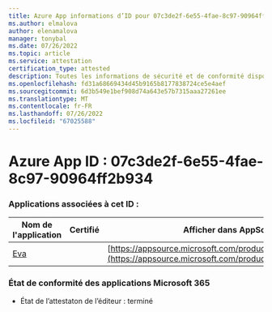 ```yaml
---
title: Azure App informations d’ID pour 07c3de2f-6e55-4fae-8c97-90964ff2b934
ms.author: elmalova
author: elenamalova
manager: tonybal
ms.date: 07/26/2022
ms.topic: article
ms.service: attestation
certification_type: attested
description: Toutes les informations de sécurité et de conformité disponibles pour 07c3de2f-6e55-4fae-8c97-90964ff2b934.
ms.openlocfilehash: fd31a68669434d45b9165b8177838724ce5e4aef
ms.sourcegitcommit: 6d3b549e1bef908d74a643e57b7315aaa27261ee
ms.translationtype: MT
ms.contentlocale: fr-FR
ms.lasthandoff: 07/26/2022
ms.locfileid: "67025588"
---
```

# <a name="azure-app-id-07c3de2f-6e55-4fae-8c97-90964ff2b934"></a>Azure App ID : 07c3de2f-6e55-4fae-8c97-90964ff2b934


### <a name="apps-associated-with-this-id"></a>Applications associées à cet ID :
| **Nom de l'application** | **Certifié** | **Afficher dans AppSource** |
|--------------|---------------|-----------------------|
| [Eva](../forward/WA200004345.md) |  | [https://appsource.microsoft.com/product/office/WA200004345](https://appsource.microsoft.com/product/office/WA200004345) |

### <a name="microsoft-365-app-compliance-status"></a>État de conformité des applications Microsoft 365
- État de l’attestaton de l’éditeur : terminé
